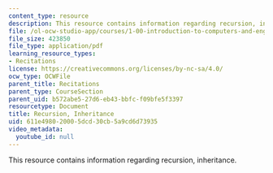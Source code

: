 ```yaml
---
content_type: resource
description: This resource contains information regarding recursion, inheritance.
file: /ol-ocw-studio-app/courses/1-00-introduction-to-computers-and-engineering-problem-solving-spring-2012/611e498020005dcd30cb5a9cd6d73935_MIT1_00S12_REC_5.pdf
file_size: 423850
file_type: application/pdf
learning_resource_types:
- Recitations
license: https://creativecommons.org/licenses/by-nc-sa/4.0/
ocw_type: OCWFile
parent_title: Recitations
parent_type: CourseSection
parent_uid: b572abe5-27d6-eb43-bbfc-f09bfe5f3397
resourcetype: Document
title: Recursion, Inheritance
uid: 611e4980-2000-5dcd-30cb-5a9cd6d73935
video_metadata:
  youtube_id: null
---
```

This resource contains information regarding recursion, inheritance.